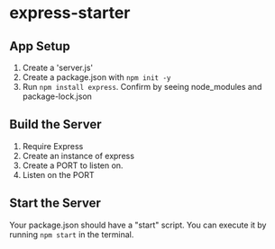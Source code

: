# express-starter

## App Setup

1. Create a 'server.js'
2. Create a package.json with `npm init -y`
3. Run `npm install express`.  Confirm by seeing node_modules and package-lock.json

## Build the Server
1. Require Express
2. Create an instance of express
3. Create a PORT to listen on.
4. Listen on the PORT

## Start the Server
Your package.json should have a "start" script.  You can execute it by running `npm start` in the terminal.